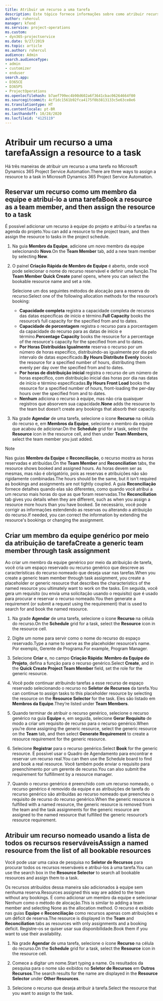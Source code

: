 ```yaml
---
title: Atribuir um recurso a uma tarefa
description: Este tópico fornece informações sobre como atribuir recursos a tarefas.
author: ruhercul
manager: kfend
ms.service: project-operations
ms.custom:
- dyn365-projectservice
ms.date: 9/27/2019
ms.topic: article
ms.author: ruhercul
audience: Admin
search.audienceType:
- admin
- customizer
- enduser
search.app:
- D365CE
- D365PS
- ProjectOperations
ms.openlocfilehash: b7aef799ec4b90d602a6f3641cbac06264664f00
ms.sourcegitcommit: 4cf1dc1561b92fca4175f0b3813133c5e63ce8e6
ms.translationtype: HT
ms.contentlocale: pt-BR
ms.lasthandoff: 10/28/2020
ms.locfileid: "4125119"
---
```

# <a name="assign-a-resource-to-a-task"></a><span data-ttu-id="d9a6e-103">Atribuir um recurso a uma tarefa</span><span class="sxs-lookup"><span data-stu-id="d9a6e-103">Assign a resource to a task</span></span>

<span data-ttu-id="d9a6e-104">Há três maneiras de atribuir um recurso a uma tarefa no Microsoft Dynamics 365 Project Service Automation.</span><span class="sxs-lookup"><span data-stu-id="d9a6e-104">There are three ways to assign a resource to a task in Microsoft Dynamics 365 Project Service Automation.</span></span>

## <a name="book-a-resource-as-a-team-member-and-then-assign-the-resource-to-a-task"></a><span data-ttu-id="d9a6e-105">Reservar um recurso como um membro da equipe e atribuí-lo a uma tarefa</span><span class="sxs-lookup"><span data-stu-id="d9a6e-105">Book a resource as a team member, and then assign the resource to a task</span></span>

<span data-ttu-id="d9a6e-106">É possível adicionar um recurso à equipe do projeto e atribuí-lo a tarefas na agenda do projeto.</span><span class="sxs-lookup"><span data-stu-id="d9a6e-106">You can add a resource to the project team, and then assign the resource to tasks in the project schedule.</span></span>

1. <span data-ttu-id="d9a6e-107">Na guia **Membro da Equipe**, adicione um novo membro da equipe selecionando **Novo**.</span><span class="sxs-lookup"><span data-stu-id="d9a6e-107">On the **Team Member** tab, add a new team member by selecting **New**.</span></span> 

2. <span data-ttu-id="d9a6e-108">O painel **Criação Rápida de Membro de Equipe** é aberto, onde você pode selecionar o nome do recurso reservável e definir uma função.</span><span class="sxs-lookup"><span data-stu-id="d9a6e-108">The **Team Member Quick Create** panel opens, where you can select the bookable resource name and set a role.</span></span> 

    <span data-ttu-id="d9a6e-109">Selecione um dos seguintes métodos de alocação para a reserva do recurso:</span><span class="sxs-lookup"><span data-stu-id="d9a6e-109">Select one of the following allocation methods for the resource’s booking:</span></span>

    - <span data-ttu-id="d9a6e-110">**Capacidade completa** registra a capacidade completa de recursos das datas específicas de início e término.</span><span class="sxs-lookup"><span data-stu-id="d9a6e-110">**Full Capacity** books the resource’s full capacity for the specified from and to dates.</span></span>
    - <span data-ttu-id="d9a6e-111">**Capacidade de porcentagem** registra o recurso para a porcentagem da capacidade do recurso para as datas de início e término.</span><span class="sxs-lookup"><span data-stu-id="d9a6e-111">**Percentage Capacity** books the resource for a percentage of the resource's capacity for the specified from and to dates.</span></span>
    - <span data-ttu-id="d9a6e-112">**Por Horas Distribuídas Igualmente** reserva o recurso por um número de horas específico, distribuindo-as igualmente por dia pelo intervalo de datas especificado.</span><span class="sxs-lookup"><span data-stu-id="d9a6e-112">**By Hours Distribute Evenly** books the resource for a specified number of hours, distributing them evenly per day over the specified from and to dates.</span></span>
    - <span data-ttu-id="d9a6e-113">**Por horas de distribuição inicial** registra o recurso de um número de horas específico, com distribuição inicial das horas por dia nas datas de início e término especificadas.</span><span class="sxs-lookup"><span data-stu-id="d9a6e-113">**By Hours Front Load** books the resource for a specified number of hours, front-loading the per-day hours over the specified from and to dates.</span></span>
    - <span data-ttu-id="d9a6e-114">**Nenhum** adiciona o recurso à equipe, mas não cria quaisquer registros que absorvem sua capacidade.</span><span class="sxs-lookup"><span data-stu-id="d9a6e-114">**None** adds the resource to the team but doesn’t create any bookings that absorb their capacity.</span></span>

3. <span data-ttu-id="d9a6e-115">Na grade **Agendar** de uma tarefa, selecione o ícone **Recurso** na célula do recurso e, em **Membros da Equipe**, selecione o membro da equipe que acabou de adicionar.</span><span class="sxs-lookup"><span data-stu-id="d9a6e-115">On the **Schedule** grid for a task, select the **Resource** icon in the resource cell, and then under **Team Members**, select the team member you just added.</span></span> 

> [!NOTE]
> <span data-ttu-id="d9a6e-116">Nas guias **Membro da Equipe** e **Reconciliação**, o recurso mostra as horas reservadas e atribuídas.</span><span class="sxs-lookup"><span data-stu-id="d9a6e-116">On the **Team Member** and **Reconciliation** tabs, the resource shows booked and assigned hours.</span></span> <span data-ttu-id="d9a6e-117">As horas devem ser as mesmas, mas não é obrigatório, pois as reservas e atribuições não são rigidamente combinadas.</span><span class="sxs-lookup"><span data-stu-id="d9a6e-117">The hours should be the same, but it isn't required as bookings and assignments are not tightly coupled.</span></span> <span data-ttu-id="d9a6e-118">A guia **Reconciliação** fornece detalhes quando elas são diferentes, como quando você atribui a um recurso mais horas do que as que foram reservadas.</span><span class="sxs-lookup"><span data-stu-id="d9a6e-118">The **Reconciliation** tab gives you details when they are different, such as when you assign a resource more hours than you have booked.</span></span> <span data-ttu-id="d9a6e-119">Se necessário, você pode corrigir as informações estendendo as reservas ou alterando a atribuição do recurso.</span><span class="sxs-lookup"><span data-stu-id="d9a6e-119">If needed, you can correct the information by extending the resource's bookings or changing the assignment.</span></span>

## <a name="create-a-generic-team-member-through-task-assignment"></a><span data-ttu-id="d9a6e-120">Criar um membro da equipe genérico por meio da atribuição de tarefa</span><span class="sxs-lookup"><span data-stu-id="d9a6e-120">Create a generic team member through task assignment</span></span>

<span data-ttu-id="d9a6e-121">Ao criar um membro da equipe genérico por meio da atribuição de tarefa, você cria um espaço reservado ou recurso genérico que descreve as características do recurso nomeado que deseja usar nas tarefas.</span><span class="sxs-lookup"><span data-stu-id="d9a6e-121">When you create a generic team member through task assignment, you create a placeholder or generic resource that describes the characteristics of the named resource you ultimately want to work on the tasks.</span></span> <span data-ttu-id="d9a6e-122">Em seguida, você gera um requisito (ou envia uma solicitação usando o requisito) que é usado para procurar e reservar o recurso nomeado.</span><span class="sxs-lookup"><span data-stu-id="d9a6e-122">You then generate a requirement (or submit a request using the requirement) that is used to search for and book the named resource.</span></span>

1. <span data-ttu-id="d9a6e-123">Na grade **Agendar** de uma tarefa, selecione o ícone **Recurso** na célula do recurso.</span><span class="sxs-lookup"><span data-stu-id="d9a6e-123">On the **Schedule** grid for a task, select the **Resource** icon in the resource cell.</span></span>

2. <span data-ttu-id="d9a6e-124">Digite um nome para servir como o nome do recurso do espaço reservado.</span><span class="sxs-lookup"><span data-stu-id="d9a6e-124">Type a name to serve as the placeholder resource’s name.</span></span> <span data-ttu-id="d9a6e-125">Por exemplo, Gerente de Programa.</span><span class="sxs-lookup"><span data-stu-id="d9a6e-125">For example, Program Manager.</span></span>

3. <span data-ttu-id="d9a6e-126">Selecione **Criar** e, no campo **Criação Rápida: Membro da Equipe do Projeto**, defina a função para o recurso genérico.</span><span class="sxs-lookup"><span data-stu-id="d9a6e-126">Select **Create**, and in the **Quick Create Project Team Member** field, set the role for the generic resource.</span></span>

4. <span data-ttu-id="d9a6e-127">Você pode continuar atribuindo tarefas a esse recurso de espaço reservado selecionando o recurso no **Seletor de Recursos** da tarefa.</span><span class="sxs-lookup"><span data-stu-id="d9a6e-127">You can continue to assign tasks to this placeholder resource by selecting the resource on the **Resource Selector** for the task.</span></span> <span data-ttu-id="d9a6e-128">Eles são listado em **Membros da Equipe**.</span><span class="sxs-lookup"><span data-stu-id="d9a6e-128">They’re listed under **Team Members**.</span></span>

5. <span data-ttu-id="d9a6e-129">Quando terminar de atribuir o recurso genérico, selecione o recurso genérico na guia **Equipe** e, em seguida, selecione **Gerar Requisito** de modo a criar um requisito de recurso para o recurso genérico.</span><span class="sxs-lookup"><span data-stu-id="d9a6e-129">When you’re done assigning the generic resource, select the generic resource on the **Team** tab, and then select **Generate Requirement** to create a resource requirement for the generic resource.</span></span>

6. <span data-ttu-id="d9a6e-130">Selecione **Registrar** para o recurso genérico.</span><span class="sxs-lookup"><span data-stu-id="d9a6e-130">Select **Book** for the generic resource.</span></span> <span data-ttu-id="d9a6e-131">É possível usar o Quadro de Agendamento para encontrar e reservar um recurso real.</span><span class="sxs-lookup"><span data-stu-id="d9a6e-131">You can then use the Schedule board to find and book a real resource.</span></span> <span data-ttu-id="d9a6e-132">Você também pode enviar o requisito para preenchimento por um gerente de recurso.</span><span class="sxs-lookup"><span data-stu-id="d9a6e-132">You can also submit the requirement for fulfillment by a resource manager.</span></span>

7. <span data-ttu-id="d9a6e-133">Quando o recurso genérico é preenchido com um recurso nomeado, o recurso genérico é removido da equipe e as atribuições de tarefa do recurso genérico são atribuídas ao recurso nomeado que preencheu o requisito de recurso do recurso genérico.</span><span class="sxs-lookup"><span data-stu-id="d9a6e-133">When the generic resource is fulfilled with a named resource, the generic resource is removed from the team and the task assignments for the generic resource are assigned to the named resource that fulfilled the generic resource’s resource requirement.</span></span>

## <a name="assign-a-named-resource-from-the-list-of-all-bookable-resources"></a><span data-ttu-id="d9a6e-134">Atribuir um recurso nomeado usando a lista de todos os recursos reserváveis</span><span class="sxs-lookup"><span data-stu-id="d9a6e-134">Assign a named resource from the list of all bookable resources</span></span>

<span data-ttu-id="d9a6e-135">Você pode usar uma caixa de pesquisa no **Seletor de Recursos** para procurar todos os recursos reserváveis e atribui-los à uma tarefa.</span><span class="sxs-lookup"><span data-stu-id="d9a6e-135">You can use the search box in the **Resource Selector** to search all bookable resources and assign them to a task.</span></span>

<span data-ttu-id="d9a6e-136">Os recursos atribuídos dessa maneira são adicionados à equipe sem nenhuma reserva.</span><span class="sxs-lookup"><span data-stu-id="d9a6e-136">Resources assigned this way are added to the team without any bookings.</span></span> <span data-ttu-id="d9a6e-137">É como adicionar um membro da equipe e selecionar Nenhum como o método de alocação.</span><span class="sxs-lookup"><span data-stu-id="d9a6e-137">This is similar to adding a team member and selecting None as the allocation method.</span></span> <span data-ttu-id="d9a6e-138">O recurso é exibido nas guias **Equipe** e **Reconciliação** como recursos apenas com atribuições e um déficit de reserva.</span><span class="sxs-lookup"><span data-stu-id="d9a6e-138">The resource is displayed in the **Team** and **Reconciliation** tabs as resources with only assignments and a booking deficit.</span></span> <span data-ttu-id="d9a6e-139">Registre-os se quiser usar sua disponibilidade.</span><span class="sxs-lookup"><span data-stu-id="d9a6e-139">Book them if you want to use their availability.</span></span>

1. <span data-ttu-id="d9a6e-140">Na grade **Agendar** de uma tarefa, selecione o ícone **Recurso** na célula do recurso.</span><span class="sxs-lookup"><span data-stu-id="d9a6e-140">On the **Schedule** grid for a task, select the **Resource** icon in the resource cell.</span></span>

2. <span data-ttu-id="d9a6e-141">Comece a digitar um nome.</span><span class="sxs-lookup"><span data-stu-id="d9a6e-141">Start typing a name.</span></span> <span data-ttu-id="d9a6e-142">Os resultados da pesquisa para o nome são exibidos no **Seletor de Recursos** em **Outros Recursos**.</span><span class="sxs-lookup"><span data-stu-id="d9a6e-142">The search results for the name are displayed in the **Resource Selector** under **Other Resources**.</span></span>

3. <span data-ttu-id="d9a6e-143">Selecione o recurso que deseja atribuir à tarefa.</span><span class="sxs-lookup"><span data-stu-id="d9a6e-143">Select the resource that you want to assign to the task.</span></span>

